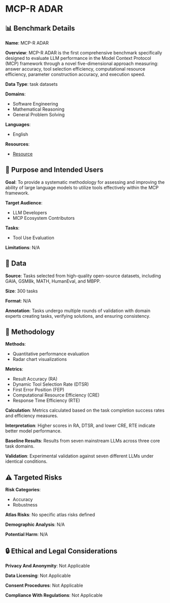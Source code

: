 # MCP-R ADAR

## 📊 Benchmark Details

**Name**: MCP-R ADAR

**Overview**: MCP-R ADAR is the first comprehensive benchmark specifically designed to evaluate LLM performance in the Model Context Protocol (MCP) framework through a novel five-dimensional approach measuring: answer accuracy, tool selection efficiency, computational resource efficiency, parameter construction accuracy, and execution speed.

**Data Type**: task datasets

**Domains**:
- Software Engineering
- Mathematical Reasoning
- General Problem Solving

**Languages**:
- English

**Resources**:
- [Resource](https://anonymous.4open.science/r/MCPRadar-B143)

## 🎯 Purpose and Intended Users

**Goal**: To provide a systematic methodology for assessing and improving the ability of large language models to utilize tools effectively within the MCP framework.

**Target Audience**:
- LLM Developers
- MCP Ecosystem Contributors

**Tasks**:
- Tool Use Evaluation

**Limitations**: N/A

## 💾 Data

**Source**: Tasks selected from high-quality open-source datasets, including GAIA, GSM8k, MATH, HumanEval, and MBPP.

**Size**: 300 tasks

**Format**: N/A

**Annotation**: Tasks undergo multiple rounds of validation with domain experts creating tasks, verifying solutions, and ensuring consistency.

## 🔬 Methodology

**Methods**:
- Quantitative performance evaluation
- Radar chart visualizations

**Metrics**:
- Result Accuracy (RA)
- Dynamic Tool Selection Rate (DTSR)
- First Error Position (FEP)
- Computational Resource Efficiency (CRE)
- Response Time Efficiency (RTE)

**Calculation**: Metrics calculated based on the task completion success rates and efficiency measures.

**Interpretation**: Higher scores in RA, DTSR, and lower CRE, RTE indicate better model performance.

**Baseline Results**: Results from seven mainstream LLMs across three core task domains.

**Validation**: Experimental validation against seven different LLMs under identical conditions.

## ⚠️ Targeted Risks

**Risk Categories**:
- Accuracy
- Robustness

**Atlas Risks**:
No specific atlas risks defined

**Demographic Analysis**: N/A

**Potential Harm**: N/A

## 🔒 Ethical and Legal Considerations

**Privacy And Anonymity**: Not Applicable

**Data Licensing**: Not Applicable

**Consent Procedures**: Not Applicable

**Compliance With Regulations**: Not Applicable
